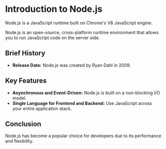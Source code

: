 # Introduction to Node.js

Node.js is a JavaScript runtime built on Chrome's V8 JavaScript engine.

Node.js is an open-source, cross-platform runtime environment that allows you to run JavaScript code on the server side.

## Brief History

- **Release Date:** Node.js was created by Ryan Dahl in 2009.

## Key Features

- **Asynchronous and Event-Driven:** Node.js is built on a non-blocking I/O model.
- **Single Language for Frontend and Backend:** Use JavaScript across your entire application stack.

## Conclusion

Node.js has become a popular choice for developers due to its performance and flexibility.
